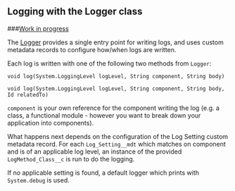 ## Logging with the Logger class

###[Work in progress](WorkInProgress.md)

The [Logger](force-app/main/default/classes/Logger.cls) provides a single entry point for writing logs, and uses custom metadata records to configure how/when logs are written.

Each log is written with one of the following two methods from `Logger`:

```
void log(System.LoggingLevel logLevel, String component, String body)
```

```
void log(System.LoggingLevel logLevel, String component, String body,  Id relatedTo)
```

`component` is your own reference for the component writing the log (e.g. a class, a functional module - however you want to break down your application into components).

What happens next depends on the configuration of the Log Setting custom metadata record. For each `Log_Setting__mdt` which matches on component and is of an applicable log level, an instance of the provided `LogMethod_Class__c` is run to do the logging. 

If no applicable setting is found, a default logger which prints with `System.debug` is used.